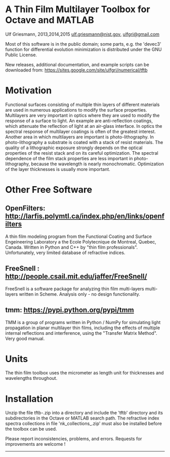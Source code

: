 
A Thin Film Multilayer Toolbox for Octave and MATLAB
====================================================

Ulf Griesmann, 2013,2014,2015
ulf.griesmann@nist.gov, ulfgri@gmail.com

Most of this software is in the public domain; some parts, e.g. 
the 'devec3' function for differential evolution minimization is
distributed under the GNU Public License.

New releases, additional documentation, and example scripts
can be downloaded from: 
https://sites.google.com/site/ulfgri/numerical/tftb


Motivation 
========== 
Functional surfaces consisting of multiple thin layers of different
materials are used in numerous applications to modify the surface
properties. Multilayers are very important in optics where they are
used to modify the response of a surface to light. An example are
anti-reflection coatings, which attenuate the reflection of light at
an air-glass interface. In optics the spectral response of multilayer
coatings is often of the greatest interest. Another area in which
multilayers are important is photo-lithography. In photo-lithography a
substrate is coated with a stack of resist materials. The quality of a
lithographic exposure strongly depends on the optical properties of
the resist stack and on its careful optimization. The spectral
dependence of the film stack properties are less important in
photo-lithography, because the wavelength is nearly monochromatic.
Optimization of the layer thicknesses is usually more important.


Other Free Software
===================

OpenFilters: http://larfis.polymtl.ca/index.php/en/links/openfilters
--------------------------------------------------------------------
A thin film modeling program from the Functional Coating and Surface
Engeineering Laboratory a the Ecole Polytecnique de Montreal, Quebec,
Canada. Written in Python and C++ by "thin film professionals". 
Unfortunately, very limited database of refractive indices. 


FreeSnell : http://people.csail.mit.edu/jaffer/FreeSnell/
---------------------------------------------------------
FreeSnell is a software package for analyzing thin film multi-layers
multi-layers written in Scheme. Analysis only - no design functionality.


tmm: https://pypi.python.org/pypi/tmm
-------------------------------------
TMM is a group of programs written in Python / NumPy for simulating light
propagation in planar multilayer thin films, including the effects of
multiple internal reflections and interference, using the "Transfer
Matrix Method". Very good manual.


Units
=====
The thin film toolbox uses the micrometer as length unit for
thicknesses and wavelengths throughout.


Installation
============
Unzip the file tftb-<n>.zip into a directory and include the 'tftb'
directory and its subdirectories in the Octave or MATLAB search path.
The refractive index spectra collections in file
'nk_collections_<date>.zip' must also be installed before the toolbox
can be used.


Please report inconsistencies, problems, and errors. Requests for
improvements are welcome !

---

